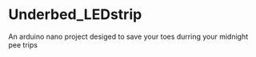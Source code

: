 # Underbed_LEDstrip
An arduino nano project desiged to save your toes durring your midnight pee trips
